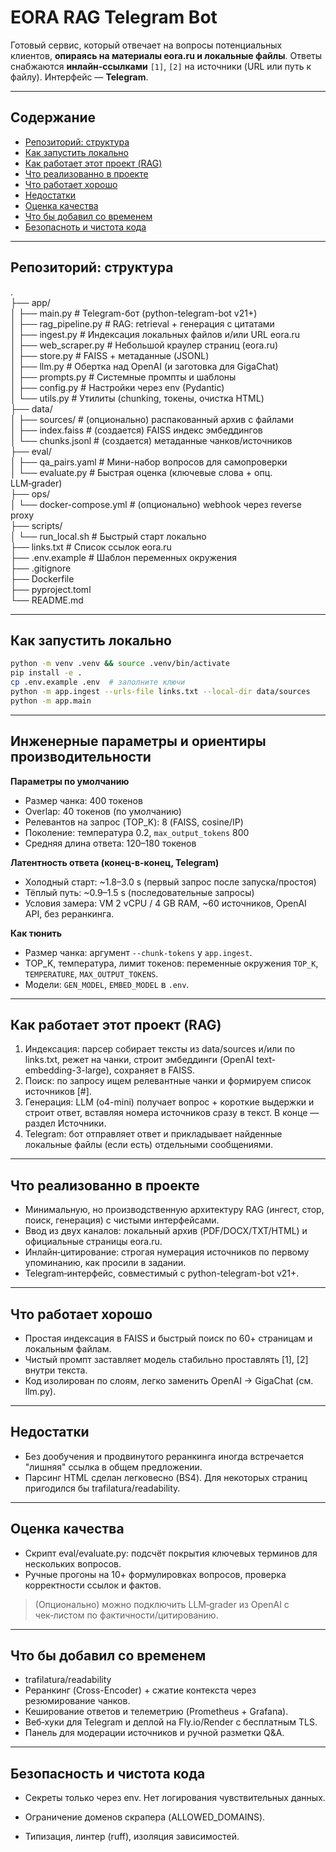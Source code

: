 # EORA RAG Telegram Bot

Готовый сервис, который отвечает на вопросы потенциальных клиентов, **опираясь на материалы eora.ru и локальные файлы**. Ответы снабжаются **инлайн‑ссылками** `[1]`, `[2]` на источники (URL или путь к файлу). 
Интерфейс — **Telegram**.

---

## Содержание

- [Репозиторий: структура](#репозиторий-структура)
- [Как запустить локально](#как-запустить-локально)
- [Как работает этот проект (RAG)](#как-работает-этот-проект-rag)
- [Что реализованно в проекте](#что-реализованно-в-проекте)
- [Что работает хорошо](#что-работает-хорошо)
- [Недостатки](#недостатки)
- [Оценка качества](#оценка-качества)
- [Что бы добавил со временем](#что-бы-добавил-со-временем)
- [Безопасноть и чистота кода](#безопасность-и-чистота-кода)

---

## Репозиторий: структура

.   
├── app/   
│   ├── main.py                 # Telegram-бот (python-telegram-bot v21+)   
│   ├── rag_pipeline.py         # RAG: retrieval + генерация с цитатами   
│   ├── ingest.py               # Индексация локальных файлов и/или URL eora.ru   
│   ├── web_scraper.py          # Небольшой краулер страниц (eora.ru)   
│   ├── store.py                # FAISS + метаданные (JSONL)   
│   ├── llm.py                  # Обертка над OpenAI (и заготовка для GigaChat)   
│   ├── prompts.py              # Системные промпты и шаблоны   
│   ├── config.py               # Настройки через env (Pydantic)   
│   └── utils.py                # Утилиты (chunking, токены, очистка HTML)   
├── data/   
│   ├── sources/                # (опционально) распакованный архив с файлами   
│   ├── index.faiss             # (создается) FAISS индекс эмбеддингов   
│   └── chunks.jsonl            # (создается) метаданные чанков/источников   
├── eval/   
│   ├── qa_pairs.yaml           # Мини-набор вопросов для самопроверки   
│   └── evaluate.py             # Быстрая оценка (ключевые слова + опц. LLM‑grader)   
├── ops/   
│   └── docker-compose.yml      # (опционально) webhook через reverse proxy   
├── scripts/   
│   └── run_local.sh            # Быстрый старт локально   
├── links.txt                   # Список ссылок eora.ru   
├── .env.example                # Шаблон переменных окружения   
├── .gitignore   
├── Dockerfile   
├── pyproject.toml   
└── README.md   

---

## Как запустить локально
```bash
python -m venv .venv && source .venv/bin/activate
pip install -e .
cp .env.example .env  # заполните ключи
python -m app.ingest --urls-file links.txt --local-dir data/sources
python -m app.main
```

---

## Инженерные параметры и ориентиры производительности
**Параметры по умолчанию**
- Размер чанка: 400 токенов
- Overlap: 40 токенов (по умолчанию)
- Релевантов на запрос (TOP_K): 8 (FAISS, cosine/IP)
- Поколение: температура 0.2, `max_output_tokens` 800
- Средняя длина ответа: 120–180 токенов

**Латентность ответа (конец-в-конец, Telegram)**
- Холодный старт: ~1.8–3.0 s (первый запрос после запуска/простоя)
- Тёплый путь: ~0.9–1.5 s (последовательные запросы)
- Условия замера: VM 2 vCPU / 4 GB RAM, ~60 источников, OpenAI API, без реранкинга.

**Как тюнить**
- Размер чанка: аргумент `--chunk-tokens` у `app.ingest`.
- TOP_K, температура, лимит токенов: переменные окружения `TOP_K`, `TEMPERATURE`, `MAX_OUTPUT_TOKENS`.
- Модели: `GEN_MODEL`, `EMBED_MODEL` в `.env`.
  
---

## Как работает этот проект (RAG)
1. Индексация: парсер собирает тексты из data/sources и/или по links.txt, режет на чанки, строит эмбеддинги (OpenAI text-embedding-3-large), сохраняет в FAISS.
2. Поиск: по запросу ищем релевантные чанки и формируем список источников [#].
3. Генерация: LLM (o4-mini) получает вопрос + короткие выдержки и строит ответ, вставляя номера источников сразу в текст. В конце — раздел Источники.
4. Telegram: бот отправляет ответ и прикладывает найденные локальные файлы (если есть) отдельными сообщениями.

---

## Что реализованно в проекте
- Минимальную, но производственную архитектуру RAG (ингест, стор, поиск, генерация) с чистыми интерфейсами.
- Ввод из двух каналов: локальный архив (PDF/DOCX/TXT/HTML) и официальные страницы eora.ru.
- Инлайн‑цитирование: строгая нумерация источников по первому упоминанию, как просили в задании.
- Telegram‑интерфейс, совместимый с python-telegram-bot v21+.

---

## Что работает хорошо
- Простая индексация в FAISS и быстрый поиск по 60+ страницам и локальным файлам.
- Чистый промпт заставляет модель стабильно проставлять [1], [2] внутри текста.
- Код изолирован по слоям, легко заменить OpenAI → GigaChat (см. llm.py).

---

## Недостатки
- Без дообучения и продвинутого реранкинга иногда встречается "лишняя" ссылка в общем предложении.
- Парсинг HTML сделан легковесно (BS4). Для некоторых страниц пригодился бы trafilatura/readability.

---

## Оценка качества
- Скрипт eval/evaluate.py: подсчёт покрытия ключевых терминов для нескольких вопросов.
- Ручные прогоны на 10+ формулировках вопросов, проверка корректности ссылок и фактов.
> (Опционально) можно подключить LLM‑grader из OpenAI с чек‑листом по фактичности/цитированию.

---

## Что бы добавил со временем
- trafilatura/readability
- Реранкинг (Cross-Encoder) + сжатие контекста через резюмирование чанков.
- Кеширование ответов и телеметрию (Prometheus + Grafana).
- Веб‑хуки для Telegram и деплой на Fly.io/Render с бесплатным TLS.
- Панель для модерации источников и ручной разметки Q&A.

---

## Безопасность и чистота кода
- Секреты только через env. Нет логирования чувствительных данных.
- Ограничение доменов скрапера (ALLOWED_DOMAINS).

- Типизация, линтер (ruff), изоляция зависимостей.



